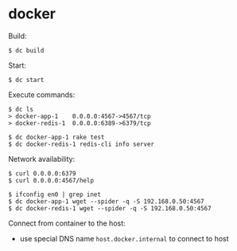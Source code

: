 # docker

Build:
```
$ dc build
```

Start:
```
$ dc start
```

Execute commands:
```
$ dc ls
> docker-app-1    0.0.0.0:4567->4567/tcp
> docker-redis-1  0.0.0.0:6389->6379/tcp

$ dc docker-app-1 rake test
$ dc docker-redis-1 redis-cli info server
```

Network availability:
```
$ curl 0.0.0.0:6379
$ curl 0.0.0.0:4567/help

$ ifconfig en0 | grep inet
$ dc docker-app-1 wget --spider -q -S 192.168.0.50:4567
$ dc docker-redis-1 wget --spider -q -S 192.168.0.50:4567
```

Connect from container to the host:
- use special DNS name `host.docker.internal` to connect to host

